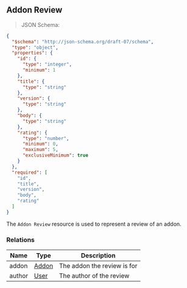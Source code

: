 ## Addon Review

> JSON Schema:

```json
{
  "$schema": "http://json-schema.org/draft-07/schema",
  "type": "object",
  "properties": {
    "id": {
      "type": "integer",
      "minimum": 1
    },
    "title": {
      "type": "string"
    },
    "version": {
      "type": "string"
    },
    "body": {
      "type": "string"
    },
    "rating": {
      "type": "number",
      "minimum": 0,
      "maximum": 5,
      "exclusiveMinimum": true
    }
  },
  "required": [
    "id",
    "title",
    "version",
    "body",
    "rating"
  ]
}
```

The `Addon Review` resource is used to represent a review of an addon.

### Relations
Name | Type | Description
---- | ---- | -----------
addon  | [Addon](#resource-types-addon) | The addon the review is for
author | [User](#resource-types-user)   | The author of the review

